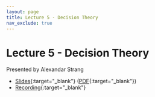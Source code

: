 ```yaml
---
layout: page
title: Lecture 5 - Decision Theory
nav_exclude: true
---
```


# Lecture 5 - Decision Theory

Presented by Alexandar Strang

- [Slides](https://docs.google.com/presentation/d/10mPJrlsCOLkDSB9lShFyRjcwiPKGxiAZmqAqJ3iCM7g/edit?usp=sharing){:target="_blank"} ([PDF](https://drive.google.com/file/d/1zAvZ0qYdm2Ue0jKZKzEQStdBB7jHqf_R/view?usp=sharing){:target="_blank"})
- [Recording](https://bcourses.berkeley.edu/courses/1532439/pages/lecture-5-decision-theory){:target="_blank"}
